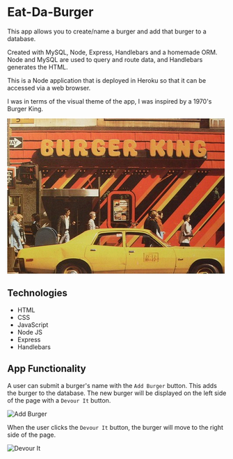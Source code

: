 # Eat-Da-Burger

This app allows you to create/name a burger and add that burger to a database.

Created with MySQL, Node, Express, Handlebars and a homemade ORM. Node and MySQL are used to query and route data, and Handlebars generates the HTML.

This is a Node application that is deployed in Heroku so that it can be accessed via a web browser.

I was in terms of the visual theme of the app, I was inspired by a 1970's Burger King.

![70s Burger King](/documentation/70s-burger-king.jpg)

## Technologies

 * HTML
 * CSS
 * JavaScript
 * Node JS
 * Express
 * Handlebars

 ## App Functionality

A user can submit a burger's name with the `Add Burger` button. This adds the burger to the database. The new burger will be displayed on the left side of the page with a `Devour It` button.

![Add Burger](/documentation/add_burger.gif)

When the user clicks the `Devour It` button, the burger will move to the right side of the page.

![Devour It](/documentation/devour_it.gif)

